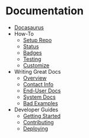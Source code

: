 Documentation
=============

* [Docasaurus](../README.md)
* How-To
  * [Setup Repo](./how_to/setup_repo.md)
  * [Status](./how_to/status.md)
  * [Badges](./how_to/badges.md)
  * [Testing](./how_to/testing.md)
  * [Customize](./how_to/customize.md)
* Writing Great Docs
  * [Overview](./style_guide/overview.md)
  * [Contact Info](./style_guide/contact_information.md)
  * [End-User Docs](./style_guide/end_user.md)
  * [System Docs](./style_guide/system.md)
  * [Bad Examples](./style_guide/bad_examples.md)
* Developer Guides
  * [Getting Started](./developer/getting_started.md)
  * [Contributing](./developer/contributing.md)
  * [Deploying](./developer/deploying.md)

